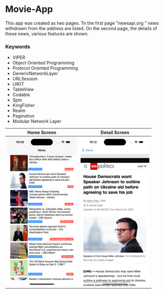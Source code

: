# Movie-App

This app was created as two pages. Tn the first page "newsapi.org " news withdrawn from the address are listed. On the second page, the details of these news, various features are shown.

### Keywords

<ul>
    <li>VIPER</li>
    <li>Object Oriented Programming</li>
    <li>Protocol Oriented Programming</li>
    <li>GenericNetworkLayer</li>
    <li>URLSession</li>
    <li>UIKIT</li>
    <li>TableView</li>
    <li>Codable</li>
    <li>Spm</li>
    <li>KingFisher</li>
    <li>Realm</li>
    <li>Pagination</li>
    <li>Modular Network Layer</li>
</ul>

<div align="center">

| Home Screnn | Detail Screen |
| --------------- | --------------- |
| <img src="images/home.png" alt="ss" width="220"/>  | <img src="images/detail.png" alt="ss" width="220"/>  |

</div>
